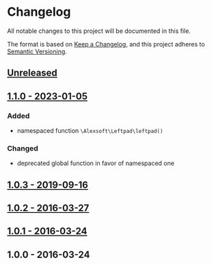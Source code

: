 # Changelog
All notable changes to this project will be documented in this file.

The format is based on [Keep a Changelog](https://keepachangelog.com/en/1.0.0/),
and this project adheres to [Semantic Versioning](https://semver.org/spec/v2.0.0.html).

## [Unreleased](https://github.com/alexsoft/leftpad/compare/1.1.0...master)

## [1.1.0 - 2023-01-05](https://github.com/alexsoft/leftpad/compare/1.0.3...1.1.0)
### Added
- namespaced function `\Alexsoft\Leftpad\leftpad()`

### Changed
- deprecated global function in favor of namespaced one

## [1.0.3 - 2019-09-16](https://github.com/alexsoft/leftpad/compare/1.0.2...1.0.3)

## [1.0.2 - 2016-03-27](https://github.com/alexsoft/leftpad/compare/1.0.1...1.0.2)

## [1.0.1 - 2016-03-24](https://github.com/alexsoft/leftpad/compare/1.0.0...1.0.1)

## 1.0.0 - 2016-03-24
